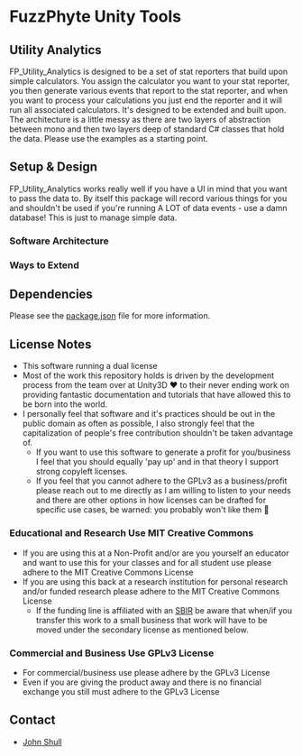 # FuzzPhyte Unity Tools

## Utility Analytics

FP_Utility_Analytics is designed to be a set of stat reporters that build upon simple calculators. You assign the calculator you want to your stat reporter, you then generate various events that report to the stat reporter, and when you want to process your calculations you just end the reporter and it will run all associated calculators. It's designed to be extended and built upon. The architecture is a little messy as there are two layers of abstraction between mono and then two layers deep of standard C# classes that hold the data. Please use the examples as a starting point.

## Setup & Design

FP_Utility_Analytics works really well if you have a UI in mind that you want to pass the data to. By itself this package will record various things for you and shouldn't be used if you're running A LOT of data events - use a damn database! This is just to manage simple data.

### Software Architecture

### Ways to Extend

## Dependencies

Please see the [package.json](./package.json) file for more information.

## License Notes

* This software running a dual license
* Most of the work this repository holds is driven by the development process from the team over at Unity3D :heart: to their never ending work on providing fantastic documentation and tutorials that have allowed this to be born into the world.
* I personally feel that software and it's practices should be out in the public domain as often as possible, I also strongly feel that the capitalization of people's free contribution shouldn't be taken advantage of.
  * If you want to use this software to generate a profit for you/business I feel that you should equally 'pay up' and in that theory I support strong copyleft licenses.
  * If you feel that you cannot adhere to the GPLv3 as a business/profit please reach out to me directly as I am willing to listen to your needs and there are other options in how licenses can be drafted for specific use cases, be warned: you probably won't like them :rocket:

### Educational and Research Use MIT Creative Commons

* If you are using this at a Non-Profit and/or are you yourself an educator and want to use this for your classes and for all student use please adhere to the MIT Creative Commons License
* If you are using this back at a research institution for personal research and/or funded research please adhere to the MIT Creative Commons License
  * If the funding line is affiliated with an [SBIR](https://www.sbir.gov) be aware that when/if you transfer this work to a small business that work will have to be moved under the secondary license as mentioned below.

### Commercial and Business Use GPLv3 License

* For commercial/business use please adhere by the GPLv3 License
* Even if you are giving the product away and there is no financial exchange you still must adhere to the GPLv3 License

## Contact

* [John Shull](mailto:JShull@fuzzphyte.com)

